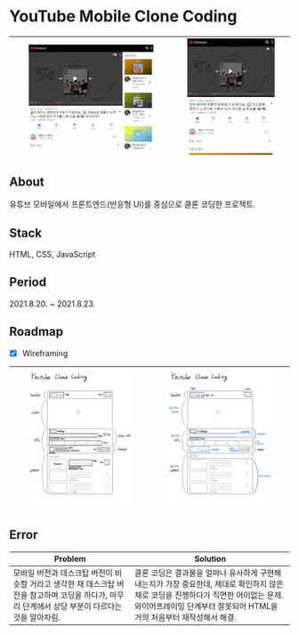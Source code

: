 # YouTube Mobile Clone Coding
|<img src="assets/images/index-wide.png" width="80%" height="80%" alt="index-wide" />|<img src="assets/images/index.png" width="80%" height="80%" alt="index" />|
|-|-|

## About
유튜브 모바일에서 프론트엔드(반응형 UI)를 중심으로 클론 코딩한 프로젝트.

## Stack
HTML, CSS, JavaScript

## Period
2021.8.20. ~ 2021.8.23.

## Roadmap
- [X] Wireframing

|<img src="assets/images/wireframing-before.jpeg" width="80%" height="80%" alt="index-wide" />|<img src="assets/images/wireframing-after.jpeg" width="80%" height="80%" alt="index-wide" />|
|-|-|

## Error
|Problem|Solution|
|-|-|
|모바일 버전과 데스크탑 버전이 비슷할 거라고 생각한 채 데스크탑 버전을 참고하며 코딩을 하다가, 마무리 단계에서 상당 부분이 다르다는 것을 알아차림.|클론 코딩은 결과물을 얼마나 유사하게 구현해 내는지가 가장 중요한데, 제대로 확인하지 않은 채로 코딩을 진행하다가 직면한 어이없는 문제. 와이어프레이밍 단계부터 잘못되어 HTML을 거의 처음부터 재작성해서 해결.|
